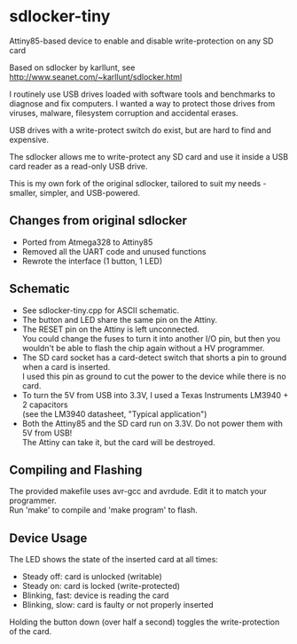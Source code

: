sdlocker-tiny
=============

Attiny85-based device to enable and disable write-protection on any SD card

Based on sdlocker by karllunt, see http://www.seanet.com/~karllunt/sdlocker.html


I routinely use USB drives loaded with software tools and benchmarks to diagnose and fix computers. I wanted a way to protect those drives from viruses, malware, filesystem corruption and accidental erases.

USB drives with a write-protect switch do exist, but are hard to find and expensive.

The sdlocker allows me to write-protect any SD card and use it inside a USB card reader as a read-only USB drive.

This is my own fork of the original sdlocker, tailored to suit my needs - smaller, simpler, and USB-powered.


Changes from original sdlocker
------------------------------

- Ported from Atmega328 to Attiny85
- Removed all the UART code and unused functions
- Rewrote the interface (1 button, 1 LED)


Schematic
---------

- See sdlocker-tiny.cpp for ASCII schematic.
- The button and LED share the same pin on the Attiny.
- The RESET pin on the Attiny is left unconnected.  
  You could change the fuses to turn it into another I/O pin, but then you wouldn't be able to flash the chip again without a HV programmer.
- The SD card socket has a card-detect switch that shorts a pin to ground when a card is inserted.  
  I used this pin as ground to cut the power to the device while there is no card.
- To turn the 5V from USB into 3.3V, I used a Texas Instruments LM3940 + 2 capacitors  
  (see the LM3940 datasheet, "Typical application")
- Both the Attiny85 and the SD card run on 3.3V. Do not power them with 5V from USB!  
  The Attiny can take it, but the card will be destroyed.


Compiling and Flashing
----------------------

The provided makefile uses avr-gcc and avrdude. Edit it to match your programmer.  
Run 'make' to compile and 'make program' to flash.


Device Usage
------------

The LED shows the state of the inserted card at all times:
- Steady off: card is unlocked (writable)
- Steady on: card is locked (write-protected)
- Blinking, fast: device is reading the card
- Blinking, slow: card is faulty or not properly inserted

Holding the button down (over half a second) toggles the write-protection of the card.

